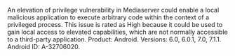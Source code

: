 An elevation of privilege vulnerability in Mediaserver could enable a local malicious application to execute arbitrary code within the context of a privileged process. This issue is rated as High because it could be used to gain local access to elevated capabilities, which are not normally accessible to a third-party application. Product: Android. Versions: 6.0, 6.0.1, 7.0, 7.1.1. Android ID: A-32706020.